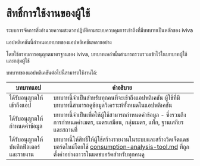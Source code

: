 # สิทธิ์การใช้งานของผู้ใช้

ระบบการจัดการสิ่งอำนวยความสะดวกปฏิบัติตามระบบควบคุมการเข้าถึงที่มีบทบาทเป็นหลักของ iviva

แอปพลิเคชันนี้กำหนดบทบาทของแอปพลิเคชันหลายอย่าง

โดยใช้กรอบการอนุญาตมาตรฐานของ iviva, บทบาทเหล่านั้นสามารถรวบรวมเข้าไว้ในบทบาทผู้ใช้และกลุ่มผู้ใช้



บทบาทของแอปพลิเคชันต่อไปนี้สามารถใช้งานได้:

| บทบาทแอป                            | คำอธิบาย                                                                                                                                                                                                                                                                |
| ----------------------------------- | -------------------------------------------------------------------------------------------------------------------------------------------------------------------------------------------------------------------------------------------------------------------------- |
| ได้รับอนุญาตให้เข้าถึงแอป               | บทบาทนี้จำเป็นสำหรับทุกคนที่จะเข้าถึงแอปพลิเคชัน ผู้ใช้ที่มีบทบาทนี้สามารถดูข้อมูลวิเคราะห์ทั้งหมดในแอปพลิเคชัน                                                                                                                                           |
| ได้รับอนุญาตให้กำหนดค่าข้อมูล           | บทบาทนี้จำเป็นเพื่อให้ผู้ใช้สามารถกำหนดค่าข้อมูล - ซึ่งรวมถึงการกำหนดค่าเมตร, เมตรเสมือน, กลุ่มเมตร, แท็ก, ฐานเสถียรและสถานที่                                                                                                              |
| ได้รับอนุญาตให้บันทึกฟิลเตอร์และรายงาน | บทบาทนี้ให้สิทธิ์ให้ผู้ใช้สร้างรายงานในระบบและสร้างวิดเจ็ตแดชบอร์ดใหม่โดยใช้ [consumption-analysis-tool.md](operational-guide/consumption-analysis-tool.md "mention") ที่ถูกตั้งค่าอย่างถาวรในแดชบอร์ดสำหรับทุกคนดู |
